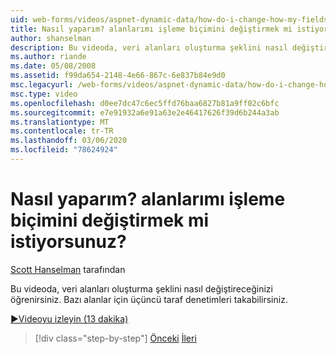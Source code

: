 ```yaml
---
uid: web-forms/videos/aspnet-dynamic-data/how-do-i-change-how-my-fields-render
title: Nasıl yaparım? alanlarımı işleme biçimini değiştirmek mi istiyorsunuz? | Microsoft Docs
author: shanselman
description: Bu videoda, veri alanları oluşturma şeklini nasıl değiştireceğinizi öğrenirsiniz. Bazı alanlar için üçüncü taraf denetimleri takabilirsiniz.
ms.author: riande
ms.date: 05/08/2008
ms.assetid: f99da654-2148-4e66-867c-6e837b84e9d0
msc.legacyurl: /web-forms/videos/aspnet-dynamic-data/how-do-i-change-how-my-fields-render
msc.type: video
ms.openlocfilehash: d0ee7dc47c6ec5ffd76baa6827b81a9ff02c6bfc
ms.sourcegitcommit: e7e91932a6e91a63e2e46417626f39d6b244a3ab
ms.translationtype: MT
ms.contentlocale: tr-TR
ms.lasthandoff: 03/06/2020
ms.locfileid: "78624924"
---
```

# <a name="how-do-i-change-how-my-fields-render"></a>Nasıl yaparım? alanlarımı işleme biçimini değiştirmek mi istiyorsunuz?

[Scott Hanselman](https://github.com/shanselman) tarafından

Bu videoda, veri alanları oluşturma şeklini nasıl değiştireceğinizi öğrenirsiniz. Bazı alanlar için üçüncü taraf denetimleri takabilirsiniz.

[&#9654;Videoyu izleyin (13 dakika)](https://channel9.msdn.com/Blogs/ASP-NET-Site-Videos/how-do-i-change-how-my-fields-render)

> [!div class="step-by-step"]
> [Önceki](how-do-i-enable-inline-gridview-editing.md)
> [İleri](how-do-i-handle-business-logic-exceptions.md)
